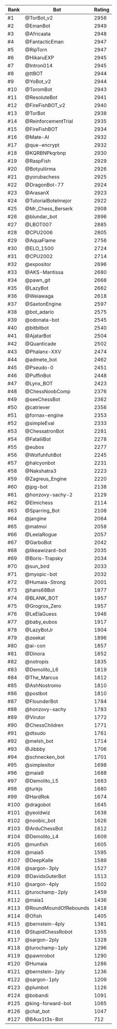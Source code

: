 Rank|Bot|Rating
---|---|---
#1|@TorBot_v2|2956
#2|@EmanBot|2949
#3|@Africaata|2948
#4|@FantacticEman|2947
#5|@RipTorn|2947
#6|@HikaruEXP|2945
#7|@Intron014|2945
#8|@ttBOT|2944
#9|@YoBot_v2|2944
#10|@ToromBot|2943
#11|@ResoluteBot|2941
#12|@FireFishBOT_v2|2940
#13|@TorBot|2938
#14|@ReinforcementTrial|2935
#15|@FireFishBOT|2934
#16|@Mate-AI|2932
#17|@que-encrypt|2932
#18|@KQRBNPkqrbnp|2930
#19|@RaspFish|2929
#20|@Botyuliirma|2926
#21|@yorubachess|2925
#22|@DragonBot-77|2924
#23|@ArasanX|2923
#24|@TutorialBotelmejor|2922
#25|@Mr_Chess_Berserk|2908
#26|@blundar_bot|2896
#27|@LBOT007|2885
#28|@CPU2006|2805
#29|@AquaFlame|2756
#30|@ELO_1500|2724
#31|@CPU2002|2714
#32|@expositor|2696
#33|@AKS-Mantissa|2680
#34|@pawn_git|2668
#35|@LazyBot|2662
#36|@Weiawaga|2618
#37|@SaxtonEngine|2597
#38|@bot_adario|2575
#39|@odonata-bot|2545
#40|@bitbitbot|2540
#41|@AjatarBot|2504
#42|@Quanticade|2502
#43|@Phalanx-XXV|2474
#44|@admete_bot|2462
#45|@Pseudo-0|2451
#46|@PuffinBot|2448
#47|@Lynx_BOT|2423
#48|@ChessNoobComp|2376
#49|@seeChessBot|2362
#50|@catriever|2356
#51|@fornax-engine|2353
#52|@simpleEval|2333
#53|@ChessatronBot|2281
#54|@FataliiBot|2278
#55|@eubos|2277
#56|@WolfuhfuhBot|2245
#57|@halcyonbot|2231
#58|@Nakshatra3|2223
#59|@Zagreus_Engine|2220
#60|@jpg-bot|2138
#61|@honzovy-sachy-2|2129
#62|@Elmichess|2114
#63|@Sparring_Bot|2108
#64|@jangine|2064
#65|@matmoi|2058
#66|@LeelaRogue|2057
#67|@GarboBot|2042
#68|@likeawizard-bot|2035
#69|@Boris-Trapsky|2034
#70|@sun_bird|2033
#71|@myopic-bot|2032
#72|@Humaia-Strong|2001
#73|@hans68Bot|1977
#74|@BLANK_BOT|1957
#75|@Grogros_Zero|1957
#76|@LeElaGuess|1946
#77|@baby_eubos|1917
#78|@LazyBotJr|1904
#79|@zeekat|1896
#80|@ai-con|1857
#81|@Dinora|1852
#82|@notropis|1835
#83|@Demolito_L6|1819
#84|@The_Marcus|1812
#85|@AshNostromo|1810
#86|@postbot|1810
#87|@FlounderBot|1784
#88|@honzovy-sachy|1783
#89|@Virutor|1772
#90|@ChessChildren|1771
#91|@dtsudo|1761
#92|@melsh_bot|1714
#93|@Jibbby|1706
#94|@schnecken_bot|1701
#95|@simplexitor|1698
#96|@maia9|1688
#97|@Demolito_L5|1683
#98|@turkjs|1680
#99|@HardRok|1674
#100|@dragobot|1645
#101|@yeoldwiz|1638
#102|@noobic_bot|1626
#103|@ArduChessBot|1612
#104|@Demolito_L4|1609
#105|@munfish|1605
#106|@maia5|1595
#107|@DeepKalle|1589
#108|@sargon-3ply|1527
#109|@DavidsGuterBot|1513
#110|@sargon-4ply|1502
#111|@turochamp-2ply|1459
#112|@maia1|1436
#113|@RoundMoundOfRebounds|1418
#114|@Ofish|1405
#115|@bernstein-4ply|1381
#116|@StupidChessRobot|1355
#117|@sargon-2ply|1328
#118|@turochamp-1ply|1296
#119|@pawnrobot|1290
#120|@Humaia|1286
#121|@bernstein-2ply|1236
#122|@sargon-1ply|1209
#123|@plumbot|1126
#124|@bobandi|1091
#125|@king-forward-bot|1065
#126|@chat_bot|1047
#127|@B4ux1t3s-Bot|712
